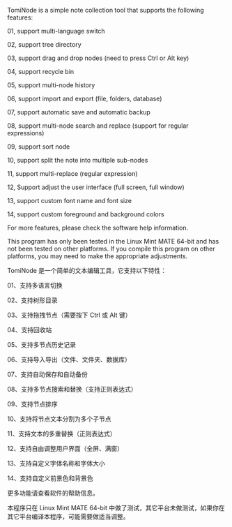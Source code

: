 TomiNode is a simple note collection tool that supports the following features:

01, support multi-language switch

02, support tree directory

03, support drag and drop nodes (need to press Ctrl or Alt key)

04, support recycle bin

05, support multi-node history

06, support import and export (file, folders, database)

07, support automatic save and automatic backup

08, support multi-node search and replace (support for regular expressions)

09, support sort node

10, support split the note into multiple sub-nodes

11, support multi-replace (regular expression)

12, Support adjust the user interface (full screen, full window)

13, support custom font name and font size

14, support custom foreground and background colors


For more features, please check the software help information.

This program has only been tested in the Linux Mint MATE 64-bit and has not been tested on other platforms. If you compile this program on other platforms, you may need to make the appropriate adjustments.



TomiNode 是一个简单的文本编辑工具，它支持以下特性：

01、支持多语言切换

02、支持树形目录

03、支持拖拽节点（需要按下 Ctrl 或 Alt 键）

04、支持回收站

05、支持多节点历史记录

06、支持导入导出（文件、文件夹、数据库）

07、支持自动保存和自动备份

08、支持多节点搜索和替换（支持正则表达式）

09、支持节点排序

10、支持将节点文本分割为多个子节点

11、支持文本的多重替换（正则表达式）

12、支持自由调整用户界面（全屏、满窗）

13、支持自定义字体名称和字体大小

14、支持自定义前景色和背景色

更多功能请查看软件的帮助信息。

本程序只在 Linux Mint MATE 64-bit 中做了测试，其它平台未做测试，如果你在其它平台编译本程序，可能需要做适当调整。


